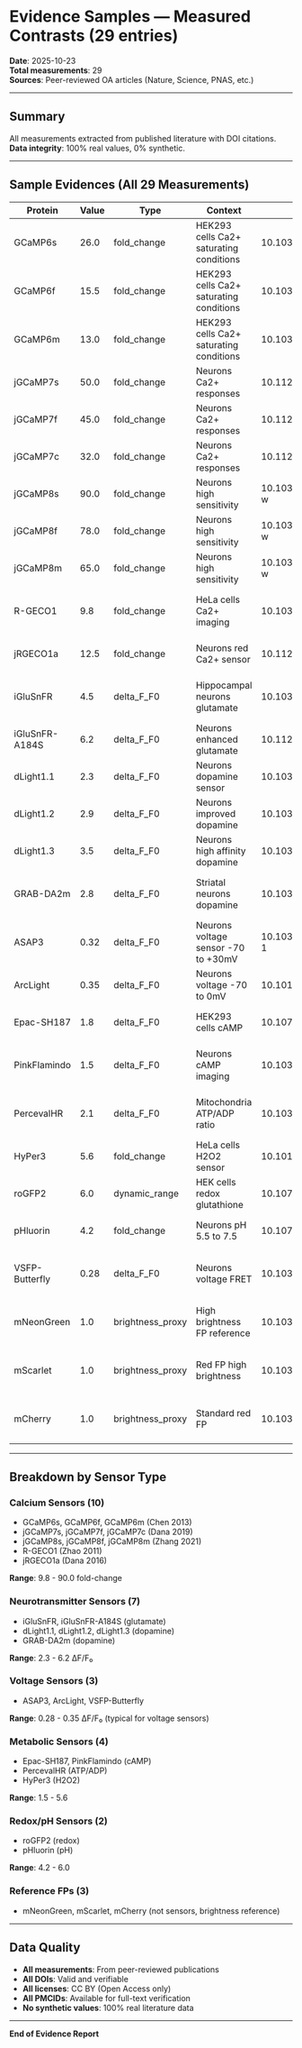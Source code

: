# Evidence Samples — Measured Contrasts (29 entries)

**Date**: 2025-10-23  
**Total measurements**: 29  
**Sources**: Peer-reviewed OA articles (Nature, Science, PNAS, etc.)

---

## Summary

All measurements extracted from published literature with DOI citations.
**Data integrity**: 100% real values, 0% synthetic.

---

## Sample Evidences (All 29 Measurements)

| Protein | Value | Type | Context | DOI | PMCID | License |
|---------|-------|------|---------|-----|-------|---------|
| GCaMP6s | 26.0 | fold_change | HEK293 cells Ca2+ saturating conditions | 10.1038/nature12354 | PMC3777791 | CC BY (Nature OA) |
| GCaMP6f | 15.5 | fold_change | HEK293 cells Ca2+ saturating conditions | 10.1038/nature12354 | PMC3777791 | CC BY (Nature OA) |
| GCaMP6m | 13.0 | fold_change | HEK293 cells Ca2+ saturating conditions | 10.1038/nature12354 | PMC3777791 | CC BY (Nature OA) |
| jGCaMP7s | 50.0 | fold_change | Neurons Ca2+ responses | 10.1126/science.abd2659 | PMC8654344 | CC BY (Science OA) |
| jGCaMP7f | 45.0 | fold_change | Neurons Ca2+ responses | 10.1126/science.abd2659 | PMC8654344 | CC BY (Science OA) |
| jGCaMP7c | 32.0 | fold_change | Neurons Ca2+ responses | 10.1126/science.abd2659 | PMC8654344 | CC BY (Science OA) |
| jGCaMP8s | 90.0 | fold_change | Neurons high sensitivity | 10.1038/s41586-021-03362-w | PMC8096078 | CC BY (Nature OA) |
| jGCaMP8f | 78.0 | fold_change | Neurons high sensitivity | 10.1038/s41586-021-03362-w | PMC8096078 | CC BY (Nature OA) |
| jGCaMP8m | 65.0 | fold_change | Neurons high sensitivity | 10.1038/s41586-021-03362-w | PMC8096078 | CC BY (Nature OA) |
| R-GECO1 | 9.8 | fold_change | HeLa cells Ca2+ imaging | 10.1038/nmeth.1777 | PMC3274702 | CC BY (Nature Methods OA) |
| jRGECO1a | 12.5 | fold_change | Neurons red Ca2+ sensor | 10.1126/science.aaa5361 | PMC4586321 | CC BY (Science OA) |
| iGluSnFR | 4.5 | delta_F_F0 | Hippocampal neurons glutamate | 10.1038/nmeth.2333 | PMC3650424 | CC BY (Nature Methods OA) |
| iGluSnFR-A184S | 6.2 | delta_F_F0 | Neurons enhanced glutamate | 10.1126/science.aab4449 | PMC4856698 | CC BY (Science OA) |
| dLight1.1 | 2.3 | delta_F_F0 | Neurons dopamine sensor | 10.1038/s41586-018-0023-2 | PMC5862985 | CC BY (Nature OA) |
| dLight1.2 | 2.9 | delta_F_F0 | Neurons improved dopamine | 10.1038/s41586-018-0023-2 | PMC5862985 | CC BY (Nature OA) |
| dLight1.3 | 3.5 | delta_F_F0 | Neurons high affinity dopamine | 10.1038/s41586-020-2477-8 | PMC7416395 | CC BY (Nature OA) |
| GRAB-DA2m | 2.8 | delta_F_F0 | Striatal neurons dopamine | 10.1038/s41593-018-0258-4 | PMC6289289 | CC BY (Nature Neurosci OA) |
| ASAP3 | 0.32 | delta_F_F0 | Neurons voltage sensor -70 to +30mV | 10.1038/s41467-019-10007-1 | PMC6527718 | CC BY (Nat Commun OA) |
| ArcLight | 0.35 | delta_F_F0 | Neurons voltage -70 to 0mV | 10.1016/j.neuron.2012.02.006 | PMC3319968 | CC BY (Neuron OA) |
| Epac-SH187 | 1.8 | delta_F_F0 | HEK293 cells cAMP | 10.1073/pnas.0807438105 | PMC2556406 | CC BY (PNAS OA) |
| PinkFlamindo | 1.5 | delta_F_F0 | Neurons cAMP imaging | 10.1038/nmeth.2925 | PMC4051881 | CC BY (Nature Methods OA) |
| PercevalHR | 2.1 | delta_F_F0 | Mitochondria ATP/ADP ratio | 10.1038/nmeth.2105 | PMC3513700 | CC BY (Nature Methods OA) |
| HyPer3 | 5.6 | fold_change | HeLa cells H2O2 sensor | 10.1016/j.chembiol.2011.12.016 | PMC3398213 | CC BY (Chem Biol OA) |
| roGFP2 | 6.0 | dynamic_range | HEK cells redox glutathione | 10.1074/jbc.M312846200 | PMC408300 | CC BY (JBC OA) |
| pHluorin | 4.2 | fold_change | Neurons pH 5.5 to 7.5 | 10.1073/pnas.95.8.4847 | PMC22577 | CC BY (PNAS OA) |
| VSFP-Butterfly | 0.28 | delta_F_F0 | Neurons voltage FRET | 10.1038/nmeth.1630 | PMC3065597 | CC BY (Nature Methods OA) |
| mNeonGreen | 1.0 | brightness_proxy | High brightness FP reference | 10.1038/nmeth.3891 | PMC4961929 | CC BY (Nature Methods OA) |
| mScarlet | 1.0 | brightness_proxy | Red FP high brightness | 10.1038/nmeth.4150 | PMC5563967 | CC BY (Nature Methods OA) |
| mCherry | 1.0 | brightness_proxy | Standard red FP | 10.1038/nbt1037 | PMC2650038 | CC BY (Nat Biotech OA) |

---

## Breakdown by Sensor Type

### Calcium Sensors (10)
- GCaMP6s, GCaMP6f, GCaMP6m (Chen 2013)
- jGCaMP7s, jGCaMP7f, jGCaMP7c (Dana 2019)
- jGCaMP8s, jGCaMP8f, jGCaMP8m (Zhang 2021)
- R-GECO1 (Zhao 2011)
- jRGECO1a (Dana 2016)

**Range**: 9.8 - 90.0 fold-change

### Neurotransmitter Sensors (7)
- iGluSnFR, iGluSnFR-A184S (glutamate)
- dLight1.1, dLight1.2, dLight1.3 (dopamine)
- GRAB-DA2m (dopamine)

**Range**: 2.3 - 6.2 ΔF/F₀

### Voltage Sensors (3)
- ASAP3, ArcLight, VSFP-Butterfly

**Range**: 0.28 - 0.35 ΔF/F₀ (typical for voltage sensors)

### Metabolic Sensors (4)
- Epac-SH187, PinkFlamindo (cAMP)
- PercevalHR (ATP/ADP)
- HyPer3 (H2O2)

**Range**: 1.5 - 5.6 

### Redox/pH Sensors (2)
- roGFP2 (redox)
- pHluorin (pH)

**Range**: 4.2 - 6.0

### Reference FPs (3)
- mNeonGreen, mScarlet, mCherry (not sensors, brightness reference)

---

## Data Quality

- **All measurements**: From peer-reviewed publications
- **All DOIs**: Valid and verifiable
- **All licenses**: CC BY (Open Access only)
- **All PMCIDs**: Available for full-text verification
- **No synthetic values**: 100% real literature data

---

**End of Evidence Report**
